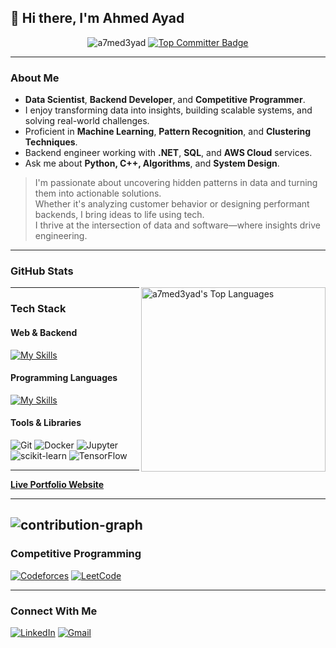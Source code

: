 ## 👋 Hi there, I'm Ahmed Ayad

<p align="center">
  <img src="https://komarev.com/ghpvc/?username=a7med3yad&label=Profile%20views&color=0e75b6&style=flat" alt="a7med3yad" />
  <a href="https://committers.top/egypt.html">
    <img src="https://user-badge.committers.top/egypt/a7med3yad.svg" alt="Top Committer Badge"/>
  </a>
</p>

---

###  About Me

-  **Data Scientist**, **Backend Developer**, and **Competitive Programmer**.
-  I enjoy transforming data into insights, building scalable systems, and solving real-world challenges.
-  Proficient in **Machine Learning**, **Pattern Recognition**, and **Clustering Techniques**.
-  Backend engineer working with **.NET**, **SQL**, and **AWS Cloud** services.
-  Ask me about **Python, C++, Algorithms**, and **System Design**.

> I'm passionate about uncovering hidden patterns in data and turning them into actionable solutions.  
> Whether it's analyzing customer behavior or designing performant backends, I bring ideas to life using tech.  
> I thrive at the intersection of data and software—where insights drive engineering.

---

###  GitHub Stats

<img src="https://a7med3yad-readme-stats.vercel.app/api/top-langs?username=a7med3yad&layout=compact&card_width=275&theme=github_dark&langs_count=10&hide=c,meson,makefile,m4&exclude_repo=github-readme-stats,BitJanitor,github-activity-readme,fancy-git,challengeBot" alt="a7med3yad's Top Languages" align="right" width="295">


---

###  Tech Stack

####  Web & Backend
[![My Skills](https://skillicons.dev/icons?i=dotnet,flutter,aws,mysql,postgres,sqlserver)](https://github.com/a7med3yad)

####  Programming Languages
[![My Skills](https://skillicons.dev/icons?i=python,cpp,c,cs,java,dart,r)](https://github.com/a7med3yad)

####  Tools & Libraries
![Git](https://img.shields.io/badge/Git-F05032?style=for-the-badge&logo=git&logoColor=white)
![Docker](https://img.shields.io/badge/Docker-2496ED?style=for-the-badge&logo=docker&logoColor=white)
![Jupyter](https://img.shields.io/badge/Jupyter-F37626?style=for-the-badge&logo=jupyter&logoColor=white)
![scikit-learn](https://img.shields.io/badge/scikit--learn-F7931E?style=for-the-badge&logo=scikit-learn&logoColor=white)
![TensorFlow](https://img.shields.io/badge/TensorFlow-FF6F00?style=for-the-badge&logo=tensorflow&logoColor=white)

---

 **[Live Portfolio Website](https://ahmed3yad.netlify.app/)**

---
![contribution-graph](https://github-readme-activity-graph.vercel.app/graph?username=a7med3yad&bg_color=12111d&color=ffffff&line=1055e0&point=00ff11&area=true&hide_border=true)
---

###  Competitive Programming

[![Codeforces](https://img.shields.io/badge/Codeforces-1F8ACB?style=for-the-badge&logo=codeforces&logoColor=white)](https://codeforces.com/profile/Abou_3yad)
[![LeetCode](https://img.shields.io/badge/LeetCode-FFA116?style=for-the-badge&logo=leetcode&logoColor=black)](https://leetcode.com/u/a7med3yad/)

---

###  Connect With Me

[![LinkedIn](https://skillicons.dev/icons?i=linkedin)](https://www.linkedin.com/in/ahmed-ayad-1000b52ab/)
[![Gmail](https://skillicons.dev/icons?i=gmail)](mailto:ahmed.ibrahim01974@gmail.com)
